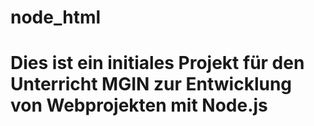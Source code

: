 # node_html
# Dies ist ein initiales Projekt für den Unterricht MGIN zur Entwicklung von Webprojekten mit Node.js
